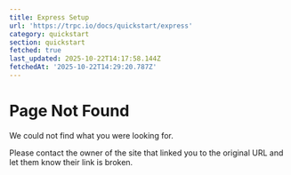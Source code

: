 ```yaml
---
title: Express Setup
url: 'https://trpc.io/docs/quickstart/express'
category: quickstart
section: quickstart
fetched: true
last_updated: 2025-10-22T14:17:58.144Z
fetchedAt: '2025-10-22T14:29:20.787Z'
---
```

# Page Not Found

We could not find what you were looking for.

Please contact the owner of the site that linked you to the original URL and let them know their link is broken.
